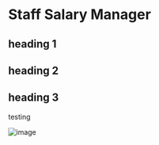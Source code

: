 # Staff Salary Manager

## heading 1

## heading 2

## heading 3

testing

![image](https://github.com/basgbasg/test/assets/133644970/d2815e7d-3c1b-45c2-a020-3dfe59711975)
